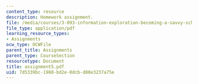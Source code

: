 ```yaml
---
content_type: resource
description: Homework assignment.
file: /media/courses/3-093-information-exploration-becoming-a-savvy-scholar-fall-2006/7d5339bc1988bd2e0dcbd80e3237a75e_assignment5.pdf
file_type: application/pdf
learning_resource_types:
- Assignments
ocw_type: OCWFile
parent_title: Assignments
parent_type: CourseSection
resourcetype: Document
title: assignment5.pdf
uid: 7d5339bc-1988-bd2e-0dcb-d80e3237a75e
---
```


